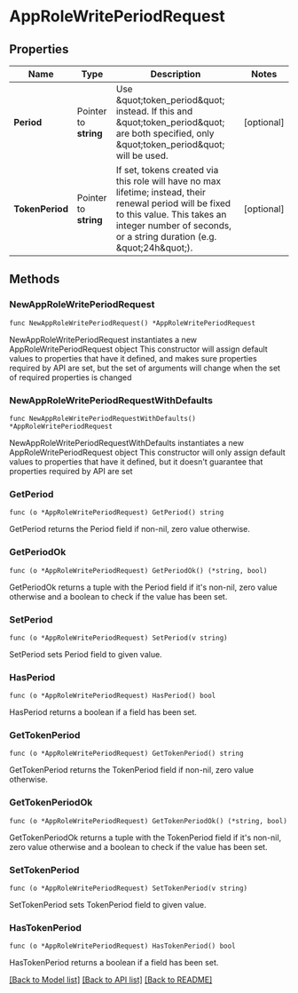 # AppRoleWritePeriodRequest


## Properties

Name | Type | Description | Notes
------------ | ------------- | ------------- | -------------
**Period** | Pointer to **string** | Use \&quot;token_period\&quot; instead. If this and \&quot;token_period\&quot; are both specified, only \&quot;token_period\&quot; will be used. | [optional] 
**TokenPeriod** | Pointer to **string** | If set, tokens created via this role will have no max lifetime; instead, their renewal period will be fixed to this value. This takes an integer number of seconds, or a string duration (e.g. \&quot;24h\&quot;). | [optional] 



## Methods


### NewAppRoleWritePeriodRequest

`func NewAppRoleWritePeriodRequest() *AppRoleWritePeriodRequest`

NewAppRoleWritePeriodRequest instantiates a new AppRoleWritePeriodRequest object
This constructor will assign default values to properties that have it defined,
and makes sure properties required by API are set, but the set of arguments
will change when the set of required properties is changed

### NewAppRoleWritePeriodRequestWithDefaults

`func NewAppRoleWritePeriodRequestWithDefaults() *AppRoleWritePeriodRequest`

NewAppRoleWritePeriodRequestWithDefaults instantiates a new AppRoleWritePeriodRequest object
This constructor will only assign default values to properties that have it defined,
but it doesn't guarantee that properties required by API are set


### GetPeriod

`func (o *AppRoleWritePeriodRequest) GetPeriod() string`

GetPeriod returns the Period field if non-nil, zero value otherwise.

### GetPeriodOk

`func (o *AppRoleWritePeriodRequest) GetPeriodOk() (*string, bool)`

GetPeriodOk returns a tuple with the Period field if it's non-nil, zero value otherwise
and a boolean to check if the value has been set.

### SetPeriod

`func (o *AppRoleWritePeriodRequest) SetPeriod(v string)`

SetPeriod sets Period field to given value.


### HasPeriod

`func (o *AppRoleWritePeriodRequest) HasPeriod() bool`

HasPeriod returns a boolean if a field has been set.




### GetTokenPeriod

`func (o *AppRoleWritePeriodRequest) GetTokenPeriod() string`

GetTokenPeriod returns the TokenPeriod field if non-nil, zero value otherwise.

### GetTokenPeriodOk

`func (o *AppRoleWritePeriodRequest) GetTokenPeriodOk() (*string, bool)`

GetTokenPeriodOk returns a tuple with the TokenPeriod field if it's non-nil, zero value otherwise
and a boolean to check if the value has been set.

### SetTokenPeriod

`func (o *AppRoleWritePeriodRequest) SetTokenPeriod(v string)`

SetTokenPeriod sets TokenPeriod field to given value.


### HasTokenPeriod

`func (o *AppRoleWritePeriodRequest) HasTokenPeriod() bool`

HasTokenPeriod returns a boolean if a field has been set.









[[Back to Model list]](../README.md#documentation-for-models) [[Back to API list]](../README.md#documentation-for-api-endpoints) [[Back to README]](../README.md)


